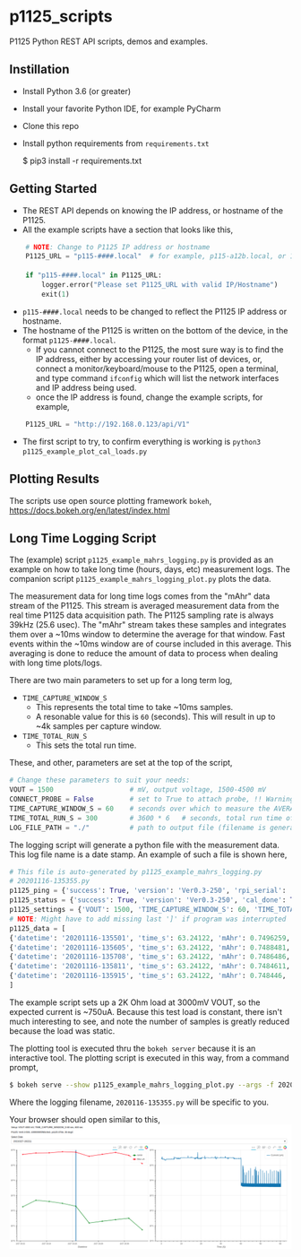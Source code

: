 # p1125_scripts
P1125 Python REST API scripts, demos and examples.

Instillation
------------
* Install Python 3.6 (or greater)
* Install your favorite Python IDE, for example PyCharm
* Clone this repo
* Install python requirements from `requirements.txt`


    $ pip3 install -r requirements.txt

Getting Started
---------------
* The REST API depends on knowing the IP address, or hostname of the P1125.
* All the example scripts have a section that looks like this,


```python
    # NOTE: Change to P1125 IP address or hostname
    P1125_URL = "p115-####.local"  # for example, p115-a12b.local, or 192.168.0.123
    
    if "p115-####.local" in P1125_URL:
        logger.error("Please set P1125_URL with valid IP/Hostname")
        exit(1)
```
        
* `p115-####.local` needs to be changed to reflect the P1125 IP address or hostname.
* The hostname of the P1125 is written on the bottom of the device, in the format `p1125-####.local`.
  * If you cannot connect to the P1125, the most sure way is to find the IP address, either by 
    accessing your router list of devices, or, connect a monitor/keyboard/mouse to the P1125,
    open a terminal, and type command `ifconfig` which will list the network interfaces and
    IP address being used.
  * once the IP address is found, change the example scripts, for example,
  
```python
    P1125_URL = "http://192.168.0.123/api/V1"
```
    
* The first script to try, to confirm everything is working is `python3 p1125_example_plot_cal_loads.py`

Plotting Results
----------------
The scripts use open source plotting framework `bokeh`, https://docs.bokeh.org/en/latest/index.html

Long Time Logging Script
------------------------
The (example) script `p1125_example_mahrs_logging.py` is provided as an example on how to take long time
 (hours, days, etc) measurement logs.  The companion script `p1125_example_mahrs_logging_plot.py` plots the data.
 
The measurement data for long time logs comes from the "mAhr" data stream of the P1125.  This stream is
averaged measurement data from the real time P1125 data acquisition path.  The P1125 sampling rate is always 39kHz
(25.6 usec).  The "mAhr" stream takes these samples and integrates them over a ~10ms window to determine
the average for that window.  Fast events within the ~10ms window are of course included in this average.
This averaging is done to reduce the amount of data to process when dealing with long time plots/logs. 

There are two main parameters to set up for a long term log,
* `TIME_CAPTURE_WINDOW_S`
  * This represents the total time to take ~10ms samples.
  * A resonable value for this is `60` (seconds).  This will result in up to ~4k samples per capture window.
* `TIME_TOTAL_RUN_S`
  * This sets the total run time.

These, and other, parameters are set at the top of the script,

```python
# Change these parameters to suit your needs:
VOUT = 1500                   # mV, output voltage, 1500-4500 mV
CONNECT_PROBE = False         # set to True to attach probe, !! Warning: check VOUT setting !!
TIME_CAPTURE_WINDOW_S = 60    # seconds over which to measure the AVERAGE mAhr
TIME_TOTAL_RUN_S = 300        # 3600 * 6   # seconds, total run time of the log
LOG_FILE_PATH = "./"          # path to output file (filename is generated)
```

The logging script will generate a python file with the measurement data.  This log file name is a date stamp.
An example of such a file is shown here,

```python
# This file is auto-generated by p1125_example_mahrs_logging.py                                                                                                                                                            
# 20201116-135355.py                                                                                                                                                                                                   
p1125_ping = {'success': True, 'version': 'Ver0.3-250', 'rpi_serial': '1000000062fc4808', 'url': 'p1125-419b', 'a10_serial': '390032000e504e4856333420', 'a10_hw_ver': 2685408000, 'a10_bom': 4294967295}              
p1125_status = {'success': True, 'version': 'Ver0.3-250', 'cal_done': True, 'aqc_in_progress': False, 'temperature_degc': 25, 'error': [], 'error_action': []}                                                         
p1125_settings = {'VOUT': 1500, 'TIME_CAPTURE_WINDOW_S': 60, 'TIME_TOTAL_RUN_S': 300, 'CONNECT_PROBE': False}                                                                                                          
# NOTE: Might have to add missing last ']' if program was interrupted                                                                                                                                                  
p1125_data = [                                                                                                                                                                                                         
{'datetime': '20201116-135501', 'time_s': 63.24122, 'mAhr': 0.7496259, 'iavg_max_ua': 753.5487, 'samples': 40,'plot': {'t': [0, 5.640928, 5.654016, 5.667104, 5.680192, 5.69328, 5.706368, 5.745632, 5.75872, 5.771808, ...
{'datetime': '20201116-135605', 'time_s': 63.24122, 'mAhr': 0.7488481, 'iavg_max_ua': 751.5684, 'samples': 36,'plot': {'t': [0, 1.989376, 2.002464, 2.015552, 2.15952, 2.172608, 2.185696, 2.198784, 2.211872, 2.264224, ...
{'datetime': '20201116-135708', 'time_s': 63.24122, 'mAhr': 0.7486486, 'iavg_max_ua': 751.399, 'samples': 26,'plot': {'t': [0, 15.78413, 15.8103, 19.7367, 19.76288, 23.68928, 23.71546, 27.64186, 27.66803, 31.59443, ...
{'datetime': '20201116-135811', 'time_s': 63.24122, 'mAhr': 0.7484611, 'iavg_max_ua': 751.2046, 'samples': 26,'plot': {'t': [0, 15.78413, 15.8103, 19.7367, 19.76288, 23.68928, 23.71546, 27.64186, 27.66803, 31.59443, ...
{'datetime': '20201116-135915', 'time_s': 63.24122, 'mAhr': 0.748446, 'iavg_max_ua': 751.0996, 'samples': 26,'plot': {'t': [0, 15.78413, 15.8103, 19.7367, 19.76288, 23.68928, 23.71546, 27.64186, 27.66803, 31.59443,  ...
]                                                                                                                                                                                                                                                                                                                                                                                                                                             
```
The example script sets up a 2K Ohm load at 3000mV VOUT, so the expected current is ~750uA.  Because this test load is constant, there
isn't much interesting to see, and note the number of samples is greatly reduced because the load was static.

The plotting tool is executed thru the `bokeh server` because it is an interactive tool.  The plotting script is executed in this way,
from a command prompt,

```bash
$ bokeh serve --show p1125_example_mahrs_logging_plot.py --args -f 20201116-135355.py
```
Where the logging filename, `2020116-135355.py` will be specific to you.

Your browser should open similar to this,
![alt text](https://github.com/sistemicorp/p1125_scripts/raw/main/readme_images/logging_plot.png "Logging Plot")


